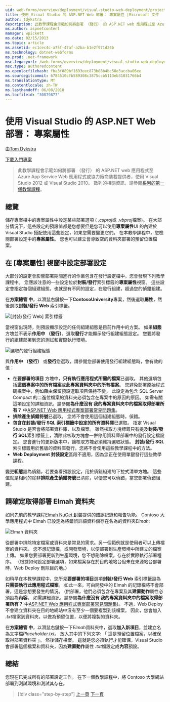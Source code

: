 ```yaml
---
uid: web-forms/overview/deployment/visual-studio-web-deployment/project-properties
title: 使用 Visual Studio 的 ASP.NET Web 部署： 專案屬性 |Microsoft 文件
author: tdykstra
description: 此教學課程會示範如何將部署 （發行） 的 ASP.NET web 應用程式至 Azure App Service Web 應用程式或協力廠商裝載提供者，使用...
ms.author: aspnetcontent
manager: wpickett
ms.date: 02/15/2013
ms.topic: article
ms.assetid: ec1cec4c-a75f-47af-a2ba-b1e2f971d24b
ms.technology: dotnet-webforms
ms.prod: .net-framework
msc.legacyurl: /web-forms/overview/deployment/visual-studio-web-deployment/project-properties
msc.type: authoredcontent
ms.openlocfilehash: fba3f089bf1693eec873b08b4bc50e3accba06ee
ms.sourcegitcommit: 6784510cfb589308c3875ccb5113eb31031766b4
ms.translationtype: MT
ms.contentlocale: zh-TW
ms.lasthandoff: 06/08/2018
ms.locfileid: "30879877"
---
```

<a name="aspnet-web-deployment-using-visual-studio-project-properties"></a>使用 Visual Studio 的 ASP.NET Web 部署： 專案屬性
====================
由[Tom Dykstra](https://github.com/tdykstra)

[下載入門專案](http://go.microsoft.com/fwlink/p/?LinkId=282627)

> 此教學課程會示範如何將部署 （發行） 的 ASP.NET web 應用程式至 Azure App Service Web 應用程式或協力廠商裝載提供者，使用 Visual Studio 2012 或 Visual Studio 2010。 數列的相關資訊，請參閱[系列的第一個教學課程](introduction.md)。


## <a name="overview"></a>總覽

儲存專案檔中的專案屬性中設定某些部署選項 ( *.csproj*或 *.vbproj*檔案)。 在大部分情況下，這些設定的預設值都是您想要但是您可以使用**專案屬性**UI 的內建於 Visual Studio 搭配使用這些設定，如果您需要變更它們。 在本教學課程中，您檢閱部署設定中的**專案屬性**。 您也可以建立會導致空的資料夾部署的預留位置檔案。

## <a name="configure-deployment-settings-in-the-project-properties-window"></a>在 [專案屬性] 視窗中設定部署設定

大部分的設定會影響部署期間進行的作業包含在發行設定檔中，您會發現下列教學課程中。 您應該注意的一些設定位於**封裝/發行**索引標籤的**專案屬性**視窗。 這些設定會指定每個組建組態，也就是有不同的設定，在發行組建，超過您的偵錯組建。

在**方案總管 中**，以滑鼠右鍵按一下**ContosoUniversity**專案，然後選取**屬性**，然後選取**封裝/發行 Web** 索引標籤。

![[封裝/發行 Web] 索引標籤](project-properties/_static/image1.png)

當視窗出現時，則預設顯示設定的任何組建組態是目前作用中的方案。 如果**組態**方塊並不表示**作用中 （發行）**，選取**發行**才能顯示發行組建組態設定。 您要將發行的組建部署到您的測試和實際執行環境。

![選取的發行組建組態](project-properties/_static/image2.png)

與**作用中 （發行）** 或**發行**您選取，請參閱您部署使用發行組建組態時，會有效的值：

- 在**要部署的項目** 方塊中，**只有執行應用程式所需的檔案**已選取。 其他選項包括**這個專案中的所有檔案**或**此專案資料夾中的所有檔案**。 您避免部署原始程式碼檔案中，例如藉由保留預設選取項目保持不變。 此設定為包含 SQL Server Compact 的二進位檔案的資料夾必須包含在專案中的原因的原因。 如需有關這項設定的詳細資訊，請參閱**為什麼沒有 我的專案資料夾中的檔案取得部署所有？** 中[ASP.NET Web 應用程式專案部署常見問題集](https://msdn.microsoft.com/library/ee942158.aspx)。
- **排除產生偵錯符號**已選取。 您將不會使用這個組建組態時，偵錯。
- **包含在封裝/發行 SQL 索引標籤中設定的所有資料庫**已選取。 指定 Visual Studio 是否會將部署資料庫，以及檔案。 雖然核取方塊標籤只有提及**封裝/發行 SQL**索引標籤上，清除此核取方塊會一併停用資料庫部署中的發行設定檔設定。 您會進行的更新版本中，讓核取方塊必須維持選取狀態。 **封裝/發行 SQL**  索引標籤用於舊版的資料庫發行，您將不會使用這些教學課程中的方法。
- **Web Deployment 封裝設定**區段不適用，因為您正在使用單鍵發行這些教學課程。

變更**組態**設為偵錯，若要查看預設設定，用於偵錯組建的下拉式清單方塊。 這些值就是相同的除非**排除產生偵錯符號**已清除，以便您可以偵錯，當您部署偵錯組建。

## <a name="make-sure-that-the-elmah-folder-gets-deployed"></a>請確定取得部署 Elmah 資料夾

如同先前的教學課程[Elmah NuGet 封裝](http://www.hanselman.com/blog/NuGetPackageOfTheWeek7ELMAHErrorLoggingModulesAndHandlersWithSQLServerCompact.aspx)提供的錯誤記錄和報告功能。 Contoso 大學應用程式中 Elmah 已設定為將錯誤詳細資料儲存在名為的資料夾*Elmah*:

![Elmah 資料夾](project-properties/_static/image3.png)

從部署中排除特定檔案或資料夾是常見的需求。另一個範例就是使用者可以上傳檔案的資料夾。 您不想記錄檔，或開發環境，以便部署到生產環境中所建立的檔案上傳。 如果您要部署更新到生產環境，您不想刪除檔案，存在於實際執行部署程序。 （根據如何設定部署選項，如果檔案存在於目的地站台但未在來源站台部署時，Web Deploy 刪除目的地。）

如稍早在本教學課程中，您所見**要部署的項目**選項**封裝/發行 Web**  索引標籤設為**只需要執行此應用程式檔案**。 如此一來，可由開發中的 Elmah 的記錄檔將不會部署，這是您想要發生的情況。 (供部署，他們必須包含在專案及其**建置動作**屬性必須設為**內容**。 如需詳細資訊，請參閱**為什麼沒有 我的專案資料夾中的檔案取得部署所有？** 中[ASP.NET Web 應用程式專案部署常見問題集](https://msdn.microsoft.com/library/ee942158.aspx))。 不過，Web Deploy 不會建立資料夾在目的地網站中沒有至少一個要複製到該檔案。 因此，您會加入 *.txt*檔案到資料夾，以做為預留位置，以便將複製的資料夾。

在**方案總管 中**，以滑鼠右鍵按一下*Elmah*資料夾中，選取**加入新項目**，並建立名為文字檔*Placeholder.txt*。 放入其中的下列文字: 「 這是預留位置檔案，以確保取得部署資料夾 」。 然後儲存檔案。 這就是您必須執行才能確保，Visual Studio 會部署這個檔案和資料夾，因為**建置動作**屬性 *.txt*檔設定成**內容**預設。

## <a name="summary"></a>總結

您現在已完成所有的部署設定工作。 在下一個教學課程中，將 Contoso 大學網站部署到測試環境和測試其存在。

> [!div class="step-by-step"]
> [上一頁](web-config-transformations.md)
> [下一頁](deploying-to-iis.md)
